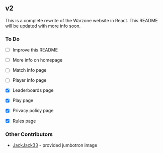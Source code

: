 ## v2

This is a complete rewrite of the Warzone website in React. This README will be updated with more info soon.

### To Do

- [ ] Improve this README
- [ ] More info on homepage

- [ ] Match info page
- [ ] Player info page
- [x] Leaderboards page
- [x] Play page
- [x] Privacy policy page
- [x] Rules page

### Other Contributors

- [JackJack33](https://github.com/JackJack33) - provided jumbotron image

